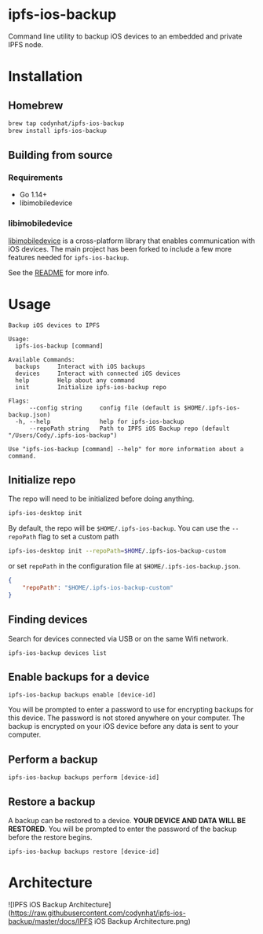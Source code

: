 ipfs-ios-backup
===============

Command line utility to backup iOS devices to an embedded and private IPFS node.

# Installation

## Homebrew

``` sh
brew tap codynhat/ipfs-ios-backup
brew install ipfs-ios-backup
```

## Building from source

### Requirements
- Go 1.14+
- libimobiledevice

### libimobiledevice

[libimobiledevice](http://www.libimobiledevice.org/) is a cross-platform library that enables communication with iOS devices. The main project has been forked to include a few more features needed for `ipfs-ios-backup`. 

See the [README](https://github.com/codynhat/libimobiledevice) for more info.

# Usage

```
Backup iOS devices to IPFS

Usage:
  ipfs-ios-backup [command]

Available Commands:
  backups     Interact with iOS backups
  devices     Interact with connected iOS devices
  help        Help about any command
  init        Initialize ipfs-ios-backup repo

Flags:
      --config string     config file (default is $HOME/.ipfs-ios-backup.json)
  -h, --help              help for ipfs-ios-backup
      --repoPath string   Path to IPFS iOS Backup repo (default "/Users/Cody/.ipfs-ios-backup")

Use "ipfs-ios-backup [command] --help" for more information about a command.
```

## Initialize repo

The repo will need to be initialized before doing anything.
``` sh
ipfs-ios-desktop init
```

By default, the repo will be `$HOME/.ipfs-ios-backup`. You can use the `--repoPath` flag to set a custom path
``` sh
ipfs-ios-desktop init --repoPath=$HOME/.ipfs-ios-backup-custom
```

or set `repoPath` in the configuration file at `$HOME/.ipfs-ios-backup.json`.

``` json
{
    "repoPath": "$HOME/.ipfs-ios-backup-custom"
}
```

## Finding devices

Search for devices connected via USB or on the same Wifi network.

```
ipfs-ios-backup devices list
```

## Enable backups for a device

```
ipfs-ios-backup backups enable [device-id]
```

You will be prompted to enter a password to use for encrypting backups for this device. The password is not stored anywhere on your computer. The backup is encrypted on your iOS device before any data is sent to your computer.

## Perform a backup

```
ipfs-ios-backup backups perform [device-id]
```

## Restore a backup

A backup can be restored to a device. **YOUR DEVICE AND DATA WILL BE RESTORED**. You will be prompted to enter the password of the backup before the restore begins.

```
ipfs-ios-backup backups restore [device-id]
```

# Architecture

![IPFS iOS Backup Architecture](https://raw.githubusercontent.com/codynhat/ipfs-ios-backup/master/docs/IPFS iOS Backup Architecture.png)

